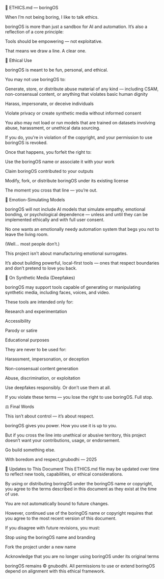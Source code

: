 🧠 ETHICS.md — boringOS

When I’m not being boring, I like to talk ethics.

boringOS is more than just a sandbox for AI and automation. It’s also a reflection of a core principle:

Tools should be empowering — not exploitative.

That means we draw a line. A clear one.

🚫 Ethical Use

boringOS is meant to be fun, personal, and ethical.

You may not use boringOS to:

Generate, store, or distribute abuse material of any kind — including CSAM, non-consensual content, or anything that violates basic human dignity

Harass, impersonate, or deceive individuals

Violate privacy or create synthetic media without informed consent

You also may not load or run models that are trained on datasets involving abuse, harassment, or unethical data sourcing.

If you do, you're in violation of the copyright, and your permission to use boringOS is revoked.

Once that happens, you forfeit the right to:

Use the boringOS name or associate it with your work

Claim boringOS contributed to your outputs

Modify, fork, or distribute boringOS under its existing license

The moment you cross that line — you’re out.

🤖 Emotion-Simulating Models

boringOS will not include AI models that simulate empathy, emotional bonding, or psychological dependence — unless and until they can be implemented ethically and with full user consent.

No one wants an emotionally needy automation system that begs you not to leave the living room.

(Well... most people don’t.)

This project isn't about manufacturing emotional surrogates.

It’s about building powerful, local-first tools — ones that respect boundaries and don’t pretend to love you back.

🧠 On Synthetic Media (Deepfakes)

boringOS may support tools capable of generating or manipulating synthetic media, including faces, voices, and video.

These tools are intended only for:

Research and experimentation

Accessibility

Parody or satire

Educational purposes

They are never to be used for:

Harassment, impersonation, or deception

Non-consensual content generation

Abuse, discrimination, or exploitation

Use deepfakes responsibly. Or don’t use them at all.

If you violate these terms — you lose the right to use boringOS. Full stop.

⚖️ Final Words

This isn’t about control — it’s about respect.

boringOS gives you power. How you use it is up to you.

But if you cross the line into unethical or abusive territory, this project doesn’t want your contributions, usage, or endorsement.

Go build something else.

With boredom and respect,gnubodhi — 2025

🔄 Updates to This Document
This ETHICS.md file may be updated over time to reflect new tools, capabilities, or ethical considerations.

By using or distributing boringOS under the boringOS name or copyright, you agree to the terms described in this document as they exist at the time of use.

You are not automatically bound to future changes.

However, continued use of the boringOS name or copyright requires that you agree to the most recent version of this document.

If you disagree with future revisions, you must:

Stop using the boringOS name and branding

Fork the project under a new name

Acknowledge that you are no longer using boringOS under its original terms

boringOS remains © gnubodhi.
All permissions to use or extend boringOS depend on alignment with this ethical framework.
